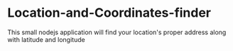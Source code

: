# Location-and-Coordinates-finder
This small nodejs application will find your location's proper address along with latitude and longitude
